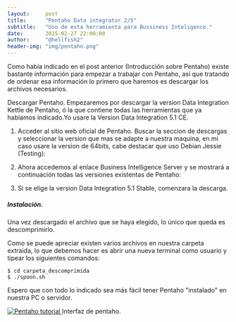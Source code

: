 ```yaml
---
layout:     post
title:      "Pentaho Data integrator 2/5"
subtitle:   "Uso de esta herramienta para Bussiness Inteligence."
date:       2015-02-27 22:00:00
author:     "@hellfish2"
header-img: "img/pentaho.png"
---
```


Como había indicado en el post anterior (Introducción sobre Pentaho) existe bastante información para empezar a trabajar con Pentaho, así que tratando de ordenar esa información lo primero que haremos es descargar los archivos necesarios.

Descargar Pentaho. Empezaremos por descargar la version Data Integration Kettle de Pentaho, ó la que contiene todas las herramientas que ya habíamos indicado.Yo usare la Version Data Integration 5.1 CE.

1. Acceder al sitio web oficial de Pentaho. Buscar la seccion de descargas y seleccionar la version que mas se adapte a nuestra maquina, en mi caso usare la version de 64bits, cabe destacar que uso Debian Jessie (Testing):

2. Ahora accedemos al enlace Business Intelligence Server y se mostrará a continuación todas las versiones existentas de Pentaho:

4. Si se elige la version Data Integration 5.1 Stable, comenzara la descarga.

##### Instalación.

Una vez descargado el archivo que se haya elegido, lo único que queda es descomprimirlo.

Como se puede apreciar existen varios archivos en nuestra carpeta extraida, lo que debemos hacer es abrir una nueva terminal como usuario y tipear los siguientes comandos:

~~~
$ cd carpeta_descomprimida
$ ./spoon.sh
~~~

Espero que con todo lo indicado sea más fácil tener Pentaho "instalado" en nuestra PC o servidor.

<p class="centerImage">
<a href="#">
<img src="{{ site.baseurl }}/img/pentaho.jpg" alt="Pentaho tutorial">
</a>
<span class="caption text-muted">Interfaz de pentaho.</span>
</p>

